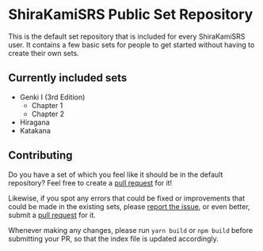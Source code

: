 # ShiraKamiSRS Public Set Repository

This is the default set repository that is included for every ShiraKamiSRS user. 
It contains a few basic sets for people to get started without having to create their own sets.

## Currently included sets

* Genki I (3rd Edition)
  * Chapter 1
  * Chapter 2
* Hiragana
* Katakana

## Contributing

Do you have a set of which you feel like it should be in the default repository?
Feel free to create a [pull request](https://github.com/BeMacized/ShiraKamiSRS-Public/pulls) for it!

Likewise, if you spot any errors that could be fixed or improvements that could be made in the existing sets, please [report the issue](https://github.com/BeMacized/ShiraKamiSRS-Public/issues), or even better, submit a [pull request](https://github.com/BeMacized/ShiraKamiSRS-Public/pulls) for it.

Whenever making any changes, please run `yarn build` or `npm build` before submitting your PR, so that the index file is updated accordingly.
